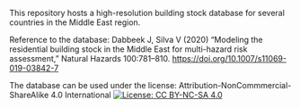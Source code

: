 This repository hosts a high-resolution building stock database for several countries in the Middle East region.

Reference to the database:
Dabbeek J, Silva V (2020) “Modeling the residential building stock in the Middle East for multi-hazard risk assessment,” Natural Hazards 100:781–810. https://doi.org/10.1007/s11069-019-03842-7

The database can be used under the license: Attribution-NonCommmercial-ShareAlike 4.0 International
[![License: CC BY-NC-SA 4.0](https://licensebuttons.net/l/by-nc-sa/4.0/80x15.png)](https://creativecommons.org/licenses/by-nc-sa/4.0/)
